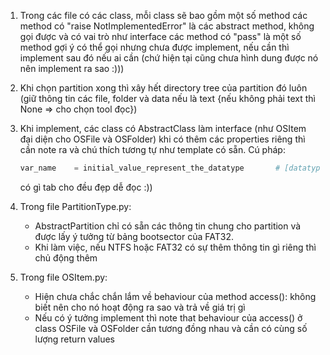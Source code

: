 1. Trong các file có các class, mỗi class sẽ bao gồm một số method
    các method có "raise NotImplementedError" là các abstract method, không gọi được và có vai trò như interface
    các method có "pass" là một số method gợi ý có thể gọi nhưng chưa được implement, nếu cần thì implement sau đó nếu ai cần (chứ hiện tại cũng chưa hình dung được nó nên implement ra sao :)))

2. Khi chọn partition xong thì xây hết directory tree của partition đó luôn (giữ thông tin các file, folder và data nếu là text {nếu không phải text thì None => cho chọn tool đọc})

3. Khi implement, các class có AbstractClass làm interface (như OSItem đại diện cho OSFile và OSFolder) khi có thêm các properties riêng thì cần note ra và chú thích tương tự như template có sẵn. Cú pháp:
    ```python
    var_name    = initial_value_represent_the_datatype       # [datatype] chức năng
    ```

    có gì tab cho đều đẹp dễ đọc :))

4. Trong file PartitionType.py:
    - AbstractPartition chỉ có sẵn các thông tin chung cho partition và được lấy ý tưởng từ bảng bootsector của FAT32.
    - Khi làm việc, nếu NTFS hoặc FAT32 có sự thêm thông tin gì riêng thì chủ động thêm
 
5. Trong file OSItem.py:
    - Hiện chưa chắc chắn lắm về behaviour của method access(): không biết nên cho nó hoạt động ra sao và trả về giá trị gì
    - Nếu có ý tưởng implement thì note that behaviour của access() ở class OSFile và OSFolder cần tương đồng nhau và cần có cùng số lượng return values
